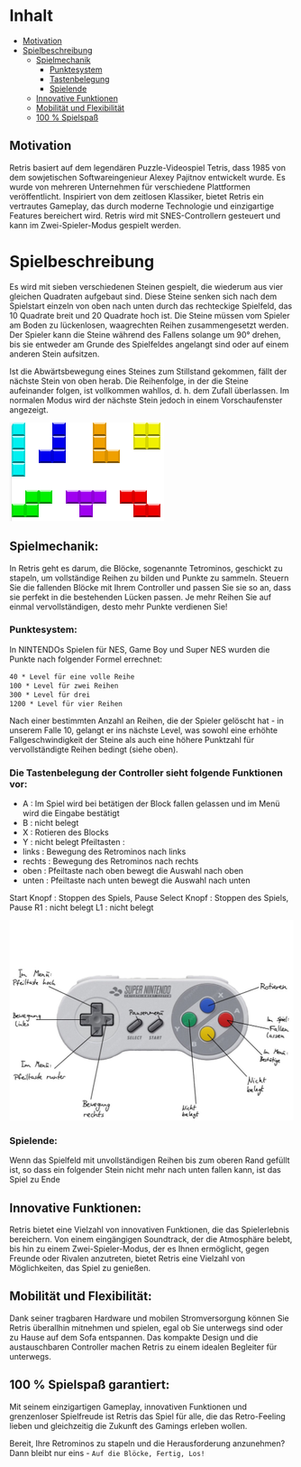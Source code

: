 <!-- Table of contents -->
# Inhalt
- [Motivation](#motivation)
- [Spielbeschreibung](#spielbeschreibung)
    - [Spielmechanik](#spielmechanik)
        - [Punktesystem](#punktesystem)
        - [Tastenbelegung](#die-tastenbelegung-der-controller-sieht-folgende-funktionen-vor)
        - [Spielende](#spielende)
    - [Innovative Funktionen](#innovative-funktionen)
    - [Mobilität und Flexibilität](#mobilität-und-flexibilität)
    - [100 % Spielspaß](#100--spielspaß-garantiert)


## Motivation

Retris basiert auf dem legendären Puzzle-Videospiel Tetris, dass 1985 von dem sowjetischen Softwareingenieur Alexey Pajitnov entwickelt wurde. Es wurde von mehreren Unternehmen für verschiedene Plattformen veröffentlicht.  Inspiriert von dem zeitlosen Klassiker, bietet Retris ein vertrautes Gameplay, das durch moderne Technologie und einzigartige Features bereichert wird. Retris wird mit SNES-Controllern gesteuert und kann im Zwei-Spieler-Modus gespielt werden.


# Spielbeschreibung

Es wird mit sieben verschiedenen Steinen gespielt, die wiederum aus vier gleichen Quadraten aufgebaut sind.
Diese Steine senken sich nach dem Spielstart einzeln von oben nach unten durch das rechteckige Spielfeld, das 10 Quadrate breit und 20 Quadrate hoch ist. Die Steine müssen vom Spieler am Boden zu lückenlosen, waagrechten Reihen zusammengesetzt werden. Der Spieler kann die Steine während des Fallens solange um 90° drehen, bis sie entweder am Grunde des Spielfeldes angelangt sind oder auf einem anderen Stein aufsitzen.

Ist die Abwärtsbewegung eines Steines zum Stillstand gekommen, fällt der nächste Stein von oben herab.
Die Reihenfolge, in der die Steine aufeinander folgen, ist vollkommen wahllos, d. h. dem Zufall überlassen. Im normalen Modus wird der nächste Stein jedoch in einem Vorschaufenster angezeigt.

![Retrominos](images/Retrominos.PNG)

## Spielmechanik:
In Retris geht es darum, die Blöcke, sogenannte Tetrominos, geschickt zu stapeln, um vollständige Reihen zu bilden und Punkte zu sammeln. Steuern Sie die fallenden Blöcke mit Ihrem Controller und passen Sie sie so an, dass sie perfekt in die bestehenden Lücken passen. Je mehr Reihen Sie auf einmal vervollständigen, desto mehr Punkte verdienen Sie!

### Punktesystem:

In NINTENDOs Spielen für NES, Game Boy und Super NES wurden die Punkte nach folgender Formel errechnet:
```
40 * Level für eine volle Reihe
100 * Level für zwei Reihen
300 * Level für drei
1200 * Level für vier Reihen
```
Nach einer bestimmten Anzahl an Reihen, die der Spieler gelöscht hat - in unserem Falle 10, gelangt er ins nächste Level, was sowohl eine erhöhte Fallgeschwindigkeit der Steine als auch eine höhere Punktzahl für vervollständigte Reihen bedingt (siehe oben).

### Die Tastenbelegung der Controller sieht folgende Funktionen vor:

- A : Im Spiel wird bei betätigen der Block fallen gelassen und im Menü wird die Eingabe bestätigt
- B : nicht belegt
- X : Rotieren des Blocks
- Y : nicht belegt
Pfeiltasten :
- links : Bewegung des Retrominos nach links
- rechts : Bewegung des Retrominos nach rechts
- oben : Pfeiltaste nach oben bewegt die Auswahl nach oben
- unten : Pfeiltaste nach unten bewegt die Auswahl nach unten

Start Knopf : Stoppen des Spiels, Pause
Select Knopf : Stoppen des Spiels, Pause
R1 : nicht belegt
L1 :  nicht belegt

![Beschreibung](/Documentation_Tree/Engineering_Folder/images/Controller_Beschreibung.jpg)

### Spielende:

Wenn das Spielfeld mit unvollständigen Reihen bis zum oberen Rand gefüllt ist, so dass ein folgender Stein nicht mehr nach unten fallen kann, ist das Spiel zu Ende


## Innovative Funktionen:
Retris bietet eine Vielzahl von innovativen Funktionen, die das Spielerlebnis bereichern. Von einem eingängigen Soundtrack, der die Atmosphäre belebt, bis hin zu einem Zwei-Spieler-Modus, der es Ihnen ermöglicht, gegen Freunde oder Rivalen anzutreten, bietet Retris eine Vielzahl von Möglichkeiten, das Spiel zu genießen.

## Mobilität und Flexibilität:
Dank seiner tragbaren Hardware und mobilen Stromversorgung können Sie Retris überallhin mitnehmen und spielen, egal ob Sie unterwegs sind oder zu Hause auf dem Sofa entspannen. Das kompakte Design und die austauschbaren Controller machen Retris zu einem idealen Begleiter für unterwegs.

## 100 % Spielspaß garantiert:
Mit seinem einzigartigen Gameplay, innovativen Funktionen und grenzenloser Spielfreude ist Retris das Spiel für alle, die das Retro-Feeling lieben und gleichzeitig die Zukunft des Gamings erleben wollen.

Bereit, Ihre Retrominos zu stapeln und die Herausforderung anzunehmen? Dann bleibt nur eins - `Auf die Blöcke, Fertig, Los!`